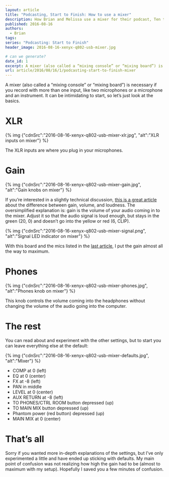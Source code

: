 ```yaml
---
layout: article
title: "Podcasting, Start to Finish: How to use a mixer"
description: How Brian and Melissa use a mixer for their podcast, Ten to One, and other audio projects.
published: 2016-08-16
authors:
  - Brian
tags: 
series: "Podcasting: Start to Finish"
header_image: 2016-08-16-xenyx-q802-usb-mixer.jpg

# can we generate?
date_id: 1
excerpt: A mixer (also called a “mix­ing con­sole” or “mix­ing board”) is nec­es­sary if you record with more than one in­put, like two mi­cro­phones or a mi­cro­phone and an in­stru­ment. It can be in­tim­i­dat­ing to start, so let’s just look at the ba­sics.
url: article/2016/08/16/1/podcasting-start-to-finish-mixer
---
```

A mixer (also called a “mixing console” or “mixing board”) is necessary if you record with more than one input, like two microphones or a microphone and an instrument. It can be intimidating to start, so let’s just look at the basics.

# XLR
{% img {"cdnSrc":"2016-08-16-xenyx-q802-usb-mixer-xlr.jpg", "alt":"XLR inputs on mixer"} %}

The XLR inputs are where you plug in your microphones.

# Gain
{% img {"cdnSrc":"2016-08-16-xenyx-q802-usb-mixer-gain.jpg", "alt":"Gain knobs on mixer"} %}

If you’re interested in a slightly technical discussion, <a href="http://www.offbeatband.com/2009/08/the-difference-between-gain-volume-level-and-loudness/">this is a great article</a> about the difference between gain, volume, and loudness. The oversimplified explanation is: gain is the volume of your audio coming in to the mixer. Adjust it so that the audio signal is loud enough, but stays in the green (20, 0) and doesn’t go into the yellow or red (6, CLIP).

{% img {"cdnSrc":"2016-08-16-xenyx-q802-usb-mixer-signal.png", "alt":"Signal LED indicator on mixer"} %}

With this board and the mics listed in the <a href="/podcasting-start-to-finish-equipment">last article</a>, I put the gain almost all the way to maximum.

# Phones
{% img {"cdnSrc":"2016-08-16-xenyx-q802-usb-mixer-phones.jpg", "alt":"Phones knob on mixer"} %}

This knob controls the volume coming into the headphones without changing the volume of the audio going into the computer.

# The rest
You can read about and experiment with the other settings, but to start you can leave everything else at the default:

{% img {"cdnSrc":"2016-08-16-xenyx-q802-usb-mixer-defaults.jpg", "alt":"Mixer"} %}

- COMP at 0 (left)
- EQ at 0 (center)
- FX at -8 (left)
- PAN in middle
- LEVEL at 0 (center)
- AUX RETURN at -8 (left)
- TO PHONES/CTRL ROOM button depressed (up)
- TO MAIN MIX button depressed (up)
- Phantom power (red button) depressed (up)
- MAIN MIX at 0 (center)

# That’s all
Sorry if you wanted more in-depth explanations of the settings, but I’ve only experimented a little and have ended up sticking with defaults. My main point of confusion was not realizing how high the gain had to be (almost to maximum with my setup). Hopefully I saved you a few minutes of confusion.
